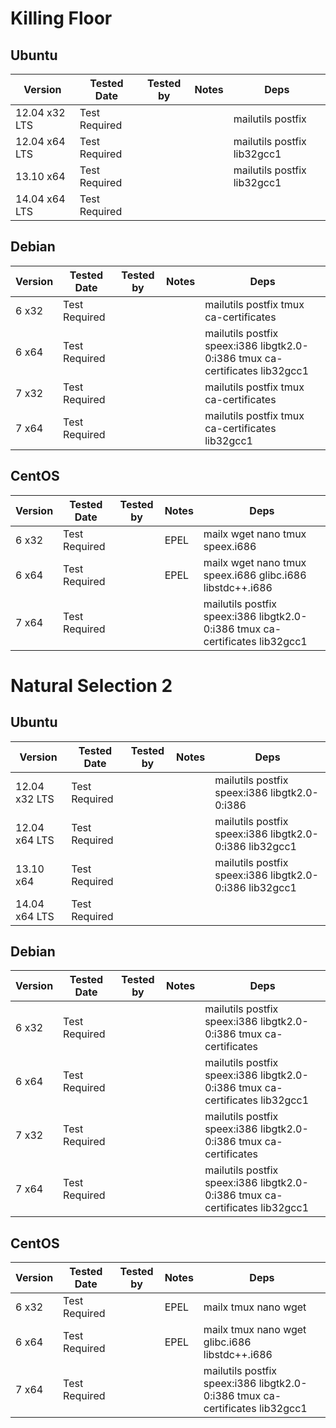 # Killing Floor
## Ubuntu
Version      |Tested Date  |Tested by|Notes|Deps
-------------|-------------|---------|-----|-------------------------------------------------------|
12.04 x32 LTS|Test Required|         |     |mailutils postfix                                      |
12.04 x64 LTS|Test Required|         |     |mailutils postfix lib32gcc1                            |
13.10 x64    |Test Required|         |     |mailutils postfix lib32gcc1                            |
14.04 x64 LTS|Test Required|         |     |                                                       |

## Debian
Version      |Tested Date  |Tested by|Notes|Deps
-------------|-------------|---------|-----|-------------------------------------------------------------------|
6 x32        |Test Required|         |     |mailutils postfix tmux ca-certificates                             |
6 x64        |Test Required|         |     |mailutils postfix speex:i386 libgtk2.0-0:i386 tmux ca-certificates lib32gcc1|
7 x32        |Test Required|         |     |mailutils postfix tmux ca-certificates           |
7 x64        |Test Required|         |     |mailutils postfix tmux  ca-certificates lib32gcc1 |

## CentOS

Version      |Tested Date  |Tested by|Notes|Deps
-------------|-------------|---------|-----|-------------------------------------------------------------------|
6 x32        |Test Required|         |EPEL |mailx wget nano tmux speex.i686                                    |
6 x64        |Test Required|         |EPEL |mailx wget nano tmux speex.i686  glibc.i686 libstdc++.i686         |
7 x64        |Test Required|         |     |mailutils postfix speex:i386 libgtk2.0-0:i386 tmux ca-certificates lib32gcc1 |

# Natural Selection 2
## Ubuntu
Version      |Tested Date  |Tested by|Notes|Deps
-------------|-------------|---------|-----|-------------------------------------------------------|
12.04 x32 LTS|Test Required|         |     |mailutils postfix speex:i386 libgtk2.0-0:i386          |
12.04 x64 LTS|Test Required|         |     |mailutils postfix speex:i386 libgtk2.0-0:i386 lib32gcc1|
13.10 x64    |Test Required|         |     |mailutils postfix speex:i386 libgtk2.0-0:i386 lib32gcc1|
14.04 x64 LTS|Test Required|         |     |                                                       |

## Debian
Version      |Tested Date  |Tested by|Notes|Deps
-------------|-------------|---------|-----|-------------------------------------------------------------------|
6 x32        |Test Required|         |     |mailutils postfix speex:i386 libgtk2.0-0:i386 tmux ca-certificates |
6 x64        |Test Required|         |     |mailutils postfix speex:i386 libgtk2.0-0:i386 tmux ca-certificates lib32gcc1|
7 x32        |Test Required|         |     |mailutils postfix speex:i386 libgtk2.0-0:i386 tmux ca-certificates |
7 x64        |Test Required|         |     |mailutils postfix speex:i386 libgtk2.0-0:i386 tmux ca-certificates lib32gcc1 |

## CentOS
Version      |Tested Date  |Tested by|Notes|Deps
-------------|-------------|---------|-----|-------------------------------------------------------------------|
6 x32        |Test Required|         |EPEL |mailx tmux nano wget                                               |
6 x64        |Test Required|         |EPEL |mailx tmux nano wget glibc.i686 libstdc++.i686                     |
7 x64        |Test Required|         |     |mailutils postfix speex:i386 libgtk2.0-0:i386 tmux ca-certificates lib32gcc1 |